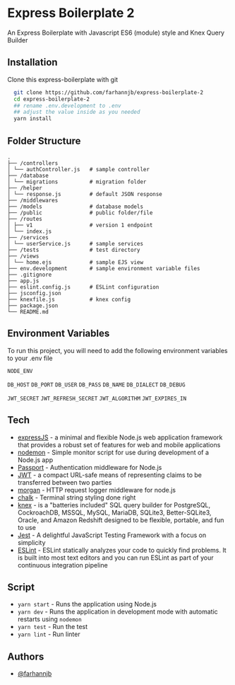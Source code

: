 # Express Boilerplate 2

An Express Boilerplate with Javascript ES6 (module) style and Knex Query Builder

## Installation

Clone this express-boilerplate with git

```bash
  git clone https://github.com/farhannjb/express-boilerplate-2
  cd express-boilerplate-2
  ## rename .env.development to .env
  ## adjust the value inside as you needed
  yarn install
```

## Folder Structure

```
.
├── /controllers
│ └── authController.js   # sample controller
├── /database
│ └── migrations          # migration folder
├── /helper
│ └── response.js         # default JSON response
├── /middlewares
├── /models               # database models
├── /public               # public folder/file
├── /routes
│ ├── v1                  # version 1 endpoint
│ └── index.js
├── /services
│ └── userService.js      # sample services
├── /tests                # test directory
├── /views
│ └── home.ejs            # sample EJS view
├── env.development       # sample environment variable files
├── .gitignore
├── app.js
├── eslint.config.js      # ESLint configuration
├── jsconfig.json
├── knexfile.js           # knex config
├── package.json
└── README.md
```

## Environment Variables

To run this project, you will need to add the following environment variables to your .env file

`NODE_ENV`

`DB_HOST`
`DB_PORT`
`DB_USER`
`DB_PASS`
`DB_NAME`
`DB_DIALECT`
`DB_DEBUG`

`JWT_SECRET`
`JWT_REFRESH_SECRET`
`JWT_ALGORITHM`
`JWT_EXPIRES_IN`

## Tech

- [expressJS](https://expressjs.com/) - a minimal and flexible Node.js web application framework that provides a robust set of features for web and mobile applications
- [nodemon](https://nodemon.io/) - Simple monitor script for use during development of a Node.js app
- [Passport](https://passportjs.org/) - Authentication middleware for Node.js
- [JWT](https://jwt.io/) - a compact URL-safe means of representing claims to be transferred between two parties
- [morgan](https://github.com/expressjs/morgan) - HTTP request logger middleware for node.js
- [chalk](https://github.com/chalk/chalk#readme) - Terminal string styling done right
- [knex](https://knexjs.org/) - is a "batteries included" SQL query builder for PostgreSQL, CockroachDB, MSSQL, MySQL, MariaDB, SQLite3, Better-SQLite3, Oracle, and Amazon Redshift designed to be flexible, portable, and fun to use
- [Jest](https://jestjs.io) - A delightful JavaScript Testing Framework with a focus on simplicity
- [ESLint](https://eslint.org/) - ESLint statically analyzes your code to quickly find problems. It is built into most text editors and you can run ESLint as part of your continuous integration pipeline

## Script

- `yarn start` - Runs the application using Node.js
- `yarn dev` - Runs the application in development mode with automatic restarts using `nodemon`
- `yarn test` - Run the test
- `yarn lint` - Run linter

## Authors

- [@farhannjb](https://github.com/farhannjb)
